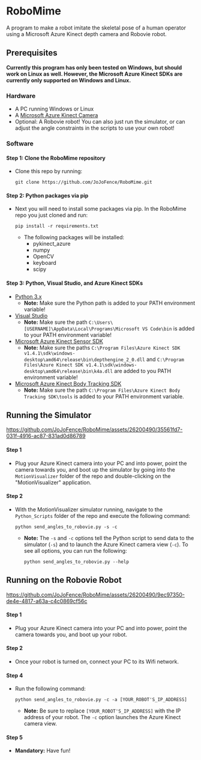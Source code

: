 # RoboMime
A program to make a robot imitate the skeletal pose of a human operator using a Microsoft Azure Kinect depth camera and Robovie robot.

## Prerequisites

**Currently this program has only been tested on Windows, but should work on Linux as well. However, the Microsoft Azure Kinect SDKs are currently only supported on Windows and Linux.**

### Hardware
- A PC running Windows or Linux
- A [Microsoft Azure Kinect Camera](https://www.microsoft.com/en-us/d/azure-kinect-dk/8pp5vxmd9nhq?activetab=pivot:overviewtab)
- Optional: A Robovie robot! You can also just run the simulator, or can adjust the angle constraints in the scripts to use your own robot!

### Software
#### Step 1: Clone the RoboMime repository
- Clone this repo by running:

    ```git clone https://github.com/JoJoFence/RoboMime.git```

#### Step 2: Python packages via pip
- Next you will need to install some packages via pip. In the RoboMime repo you just cloned and run:
  
    ```pip install -r requirements.txt```
  
  - The following packages will be installed:
    - pykinect_azure
    - numpy
    - OpenCV
    - keyboard
    - scipy
   
#### Step 3: Python, Visual Studio, and Azure Kinect SDKs
- [Python 3.x](https://www.python.org/downloads/)
  - **Note:** Make sure the Python path is added to your PATH environment variable! 
- [Visual Studio](https://visualstudio.microsoft.com/downloads/)
  - **Note:** Make sure the path ```C:\Users\[USERNAME]\AppData\Local\Programs\Microsoft VS Code\bin``` is added to your PATH environment variable!
- [Microsoft Azure Kinect Sensor SDK](https://learn.microsoft.com/en-us/azure/kinect-dk/sensor-sdk-download)
  - **Note:** Make sure the paths ```C:\Program Files\Azure Kinect SDK v1.4.1\sdk\windows-desktop\amd64\release\bin\depthengine_2_0.dll``` and ```C:\Program Files\Azure Kinect SDK v1.4.1\sdk\windows-desktop\amd64\release\bin\k4a.dll``` are added to you PATH environment variable!
- [Microsoft Azure Kinect Body Tracking SDK](https://learn.microsoft.com/en-us/azure/kinect-dk/body-sdk-download)
  - **Note:** Make sure the path ```C:\Program Files\Azure Kinect Body Tracking SDK\tools``` is added to your PATH environment variable.



  
## Running the Simulator

https://github.com/JoJoFence/RoboMime/assets/26200490/35561fd7-031f-4916-ac87-831ad0d86789

#### Step 1
- Plug your Azure Kinect camera into your PC and into power, point the camera towards you, and boot up the simulator by going into the ```MotionVisualizer``` folder of the repo and double-clicking on the "MotionVisualizer" application.

#### Step 2
- With the MotionVisualizer simulator running, navigate to the ```Python_Scripts``` folder of the repo and execute the following command:

    ```python send_angles_to_robovie.py -s -c```

  - **Note:** The ```-s``` and ```-c``` options tell the Python script to send data to the simulator (```-s```) and to launch the Azure Kinect camera view (```-c```). To see all options, you can run the following:

      ```python send_angles_to_robovie.py --help``` 




## Running on the Robovie Robot

https://github.com/JoJoFence/RoboMime/assets/26200490/9ec97350-de4e-4817-a63a-c4c0869cf56c

#### Step 1
- Plug your Azure Kinect camera into your PC and into power, point the camera towards you, and boot up your robot.

#### Step 2
- Once your robot is turned on, connect your PC to its Wifi network.

#### Step 4
- Run the following command:

    ```python send_angles_to_robovie.py -c -a [YOUR_ROBOT'S_IP_ADDRESS]```
  
  - **Note:** Be sure to replace ```[YOUR_ROBOT'S_IP_ADDRESS]``` with the IP address of your robot. The ```-c``` option launches the Azure Kinect camera view.
 
#### Step 5
- **Mandatory:** Have fun!

